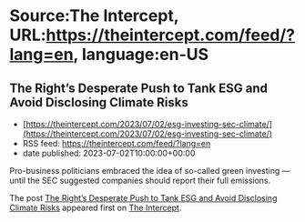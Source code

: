 # Source:The Intercept, URL:https://theintercept.com/feed/?lang=en, language:en-US

## The Right’s Desperate Push to Tank ESG and Avoid Disclosing Climate Risks
 - [https://theintercept.com/2023/07/02/esg-investing-sec-climate/](https://theintercept.com/2023/07/02/esg-investing-sec-climate/)
 - RSS feed: https://theintercept.com/feed/?lang=en
 - date published: 2023-07-02T10:00:00+00:00

<p>Pro-business politicians embraced the idea of so-called green investing — until the SEC suggested companies should report their full emissions.</p>
<p>The post <a href="https://theintercept.com/2023/07/02/esg-investing-sec-climate/" rel="nofollow">The Right’s Desperate Push to Tank ESG and Avoid Disclosing Climate Risks</a> appeared first on <a href="https://theintercept.com" rel="nofollow">The Intercept</a>.</p>

